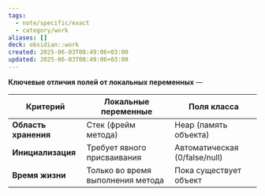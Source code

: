 ```yaml
---
tags:
  - note/specific/exact
  - category/work
aliases: []
deck: obsidian::work
created: 2025-06-03T08:49:06+03:00
updated: 2025-06-03T08:49:06+03:00
---
```


**Ключевые отличия полей от локальных переменных**
—

| **Критерий**         | **Локальные переменные**          | **Поля класса**               |
| -------------------- | --------------------------------- | ----------------------------- |
| **Область хранения** | Стек (фрейм метода)               | Heap (память объекта)         |
| **Инициализация**    | Требует явного присваивания       | Автоматическая (0/false/null) |
| **Время жизни**      | Только во время выполнения метода | Пока существует объект        |

